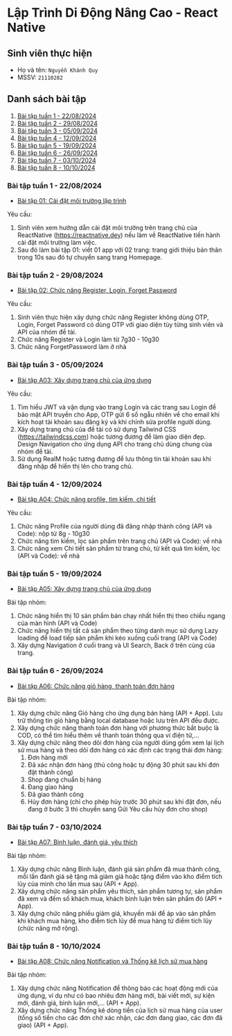 # Lập Trình Di Động Nâng Cao - React Native

## Sinh viên thực hiện

- Họ và tên: `Nguyễn Khánh Quy`
- MSSV: `21110282`

## Danh sách bài tập

1. [Bài tập tuần 1 - 22/08/2024](#bài-tập-tuần-1---22082024)
1. [Bài tập tuần 2 - 29/08/2024](#bài-tập-tuần-2---29082024)
1. [Bài tập tuần 3 - 05/09/2024](#bài-tập-tuần-3---05092024)
1. [Bài tập tuần 4 - 12/09/2024](#bài-tập-tuần-4---12092024)
1. [Bài tập tuần 5 - 19/09/2024](#bài-tập-tuần-5---19092024)
1. [Bài tập tuần 6 - 26/09/2024](#bài-tập-tuần-6---26092024)
1. [Bài tập tuần 7 - 03/10/2024](#bài-tập-tuần-7---03102024)
1. [Bài tập tuần 8 - 10/10/2024](#bài-tập-tuần-8---10102024)

### Bài tập tuần 1 - 22/08/2024

- [Bài tập 01: Cài đặt môi trường lập trình](https://github.com/nguyenkhanhquy/baitap01-22-08-2024)

Yêu cầu:

1. Sinh viên xem hướng dẫn cài đặt môi trường trên trang chủ của ReactNative (<https://reactnative.dev>) nếu làm về ReactNative tiến hành cài đặt môi trường làm việc.
1. Sau đó làm bài tập 01: viết 01 app với 02 trang: trang giới thiệu bản thân trong 10s sau đó tự chuyển sang trang Homepage.

### Bài tập tuần 2 - 29/08/2024

- [Bài tập 02: Chức năng Register, Login, Forget Password](https://github.com/nguyenkhanhquy/baitap02-29-08-2024)

Yêu cầu:

1. Sinh viên thực hiện xây dựng chức năng Register không dùng OTP, Login, Forget Password có dùng OTP với giao diện tùy từng sinh viên và API của nhóm đề tài.
1. Chức năng Register và Login làm từ 7g30 - 10g30
1. Chức năng ForgetPassword làm ở nhà

### Bài tập tuần 3 - 05/09/2024

- [Bài tập A03: Xây dựng trang chủ của ứng dụng](https://github.com/nguyenkhanhquy/react-native/tree/main/21110282_NguyenKhanhQuy)

Yêu cầu:

1. Tìm hiểu JWT và vận dụng vào trang Login và các trang sau Login để bảo mật API truyền cho App, OTP gửi 6 số ngẫu nhiên về cho email khi kích hoạt tài khoản sau đăng ký và khi chỉnh sửa profile người dùng.
1. Xây dựng trang chủ của đề tài có sử dụng Tailwind CSS (<https://tailwindcss.com>) hoặc tương đương để làm giao diện đẹp. Design Navigation cho ứng dụng API cho trang chủ dùng chung của nhóm đề tài.
1. Sử dụng RealM hoặc tương đương để lưu thông tin tài khoản sau khi đăng nhập để hiển thị lên cho trang chủ.

### Bài tập tuần 4 - 12/09/2024

- [Bài tập A04: Chức năng profile, tìm kiếm, chi tiết](https://github.com/nguyenkhanhquy/react-native/tree/main/21110282_NguyenKhanhQuy)

Yêu cầu:

1. Chức năng Profile của người dùng đã đăng nhập thành công (API và Code): nộp từ 8g - 10g30
1. Chức năng tìm kiếm, lọc sản phẩm trên trang chủ (API và Code): về nhà
1. Chức năng xem Chi tiết sản phẩm từ trang chủ, từ kết quả tìm kiếm, lọc (API và Code): về nhà

### Bài tập tuần 5 - 19/09/2024

- [Bài tập A05: Xây dựng trang chủ của ứng dụng](https://github.com/nguyenkhanhquy/react-native/tree/main/21110282_NguyenKhanhQuy)

Bài tập nhóm:

1. Chức năng hiển thị 10 sản phẩm bán chạy nhất hiển thị theo chiều ngang của màn hình (API và Code)
1. Chức năng hiển thị tất cả sản phẩm theo từng danh mục sử dụng Lazy loading để load tiếp sản phẩm khi kéo xuống cuối trang (API và Code)
1. Xây dựng Navigation ở cuối trang và UI Search, Back ở trên cùng của trang.

### Bài tập tuần 6 - 26/09/2024

- [Bài tập A06: Chức năng giỏ hàng, thanh toán đơn hàng](https://github.com/nguyenkhanhquy/react-native/tree/main/21110282_NguyenKhanhQuy)

Bài tập nhóm:

1. Xây dựng chức năng Giỏ hàng cho ứng dụng bán hàng (API + App). Lưu trữ thông tin giỏ hàng bằng local database hoặc lưu trên API đều được.
1. Xây dựng chức năng thanh toán đơn hàng với phương thức bắt buộc là COD, có thể tìm hiểu thêm về thanh toán thông qua ví điện tử,...
1. Xây dựng chức năng theo dõi đơn hàng của người dùng gồm xem lại lịch sử mua hàng và theo dõi đơn hàng có xác định các trạng thái đơn hàng:  
    1. Đơn hàng mới
    2. Đã xác nhận đơn hàng (thủ công hoặc tự động 30 phút sau khi đơn đặt thành công)
    3. Shop đang chuẩn bị hàng
    4. Đang giao hàng
    5. Đã giao thành công
    6. Hủy đơn hàng (chỉ cho phép hủy trước 30 phút sau khi đặt đơn, nếu đang ở bước 3 thì chuyển sang Gửi Yêu cầu hủy đơn cho shop)

### Bài tập tuần 7 - 03/10/2024

- [Bài tập A07: Bình luận, đánh giá, yêu thích](https://github.com/nguyenkhanhquy/react-native/tree/main/21110282_NguyenKhanhQuy)

Bài tập nhóm:

1. Xây dựng chức năng Bình luận, đánh giá sản phẩm đã mua thành công, mỗi lần đánh giá sẽ tặng mã giảm giá hoặc tặng điểm vào kho điểm tích lũy của mình cho lần mua sau (API + App).  
1. Xây dựng chức năng sản phẩm yêu thích, sản phẩm tương tự, sản phẩm đã xem và đếm số khách mua, khách bình luận trên sản phẩm đó (API + App).
1. Xây dựng chức năng phiếu giảm giá, khuyến mãi để áp vào sản phẩm khi khách mua hàng, kho điểm tích lũy để mua hàng từ điểm tích lũy (chức năng mở rộng).

### Bài tập tuần 8 - 10/10/2024

- [Bài tập A08: Chức năng Notification và Thống kê lịch sử mua hàng](https://github.com/nguyenkhanhquy/react-native/tree/main/21110282_NguyenKhanhQuy)

Bài tập nhóm:

1. Xây dựng chức năng Notification để thông báo các hoạt động mới của ứng dụng, ví dụ như có bao nhiêu đơn hàng mới, bài viết mới, sự kiện mới, đánh giá, bình luận mới,... (API + App).
1. Xây dựng chức năng Thống kê dòng tiền của lịch sử mua hàng của user (tổng số tiền cho các đơn chờ xác nhận, các đơn đang giao, các đơn đã giao) (API + App).
